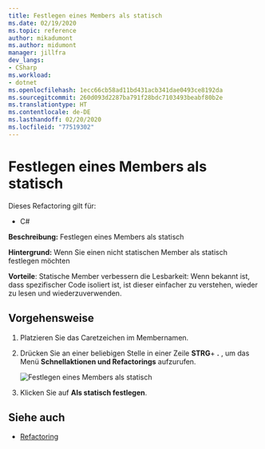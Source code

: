 ```yaml
---
title: Festlegen eines Members als statisch
ms.date: 02/19/2020
ms.topic: reference
author: mikadumont
ms.author: midumont
manager: jillfra
dev_langs:
- CSharp
ms.workload:
- dotnet
ms.openlocfilehash: 1ecc66cb58ad11bd431acb341dae0493ce8192da
ms.sourcegitcommit: 260d093d2287ba791f28bdc7103493beabf80b2e
ms.translationtype: HT
ms.contentlocale: de-DE
ms.lasthandoff: 02/20/2020
ms.locfileid: "77519302"
---
```

# <a name="make-member-static"></a>Festlegen eines Members als statisch

Dieses Refactoring gilt für:

- C#

**Beschreibung:** Festlegen eines Members als statisch

**Hintergrund:** Wenn Sie einen nicht statischen Member als statisch festlegen möchten

**Vorteile**: Statische Member verbessern die Lesbarkeit: Wenn bekannt ist, dass spezifischer Code isoliert ist, ist dieser einfacher zu verstehen, wieder zu lesen und wiederzuverwenden. 

## <a name="how-to"></a>Vorgehensweise

1. Platzieren Sie das Caretzeichen im Membernamen.

2. Drücken Sie an einer beliebigen Stelle in einer Zeile **STRG**+ **.** , um das Menü **Schnellaktionen und Refactorings** aufzurufen.

   ![Festlegen eines Members als statisch](media/make-member-static.png)

3. Klicken Sie auf **Als statisch festlegen**.

## <a name="see-also"></a>Siehe auch

- [Refactoring](../refactoring-in-visual-studio.md)
